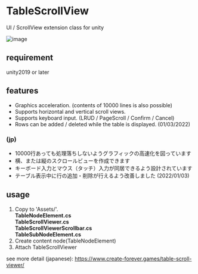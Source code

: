 # TableScrollView
UI / ScrollView extension class for unity

![image](https://www.create-forever.games/wp-content/uploads/2021/02/image-36.png)

## requirement
unity2019 or later  

## features
* Graphics acceleration. (contents of 10000 lines is also possible)
* Supports horizontal and vertical scroll views.
* Supports keyboard input. (LRUD / PageScroll / Confirm / Cancel)
* Rows can be added / deleted while the table is displayed. (01/03/2022)
### (jp)
* 10000行あっても処理落ちしないようグラフィックの高速化を図っています
* 横、または縦のスクロールビューを作成できます
* キーボード入力とマウス（タッチ）入力が同居できるよう設計されています
* テーブル表示中に行の追加・削除が行えるよう改善しました (2022/01/03)
## usage
1. Copy to 'Assets/'.  
  **TableNodeElement.cs**  
  **TableScrollViewer.cs**  
  **TableScrollViewerScrollbar.cs**  
  **TableSubNodeElement.cs**  
2. Create content node(TableNodeElement)  
3. Attach TableScrollViewer  

see more detail (japanese): https://www.create-forever.games/table-scroll-viewer/
